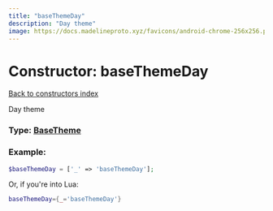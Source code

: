 ```yaml
---
title: "baseThemeDay"
description: "Day theme"
image: https://docs.madelineproto.xyz/favicons/android-chrome-256x256.png
---
```

# Constructor: baseThemeDay  
[Back to constructors index](index.md)



Day theme




### Type: [BaseTheme](../types/BaseTheme.md)


### Example:

```php
$baseThemeDay = ['_' => 'baseThemeDay'];
```  


Or, if you're into Lua:

```lua
baseThemeDay={_='baseThemeDay'}

```


